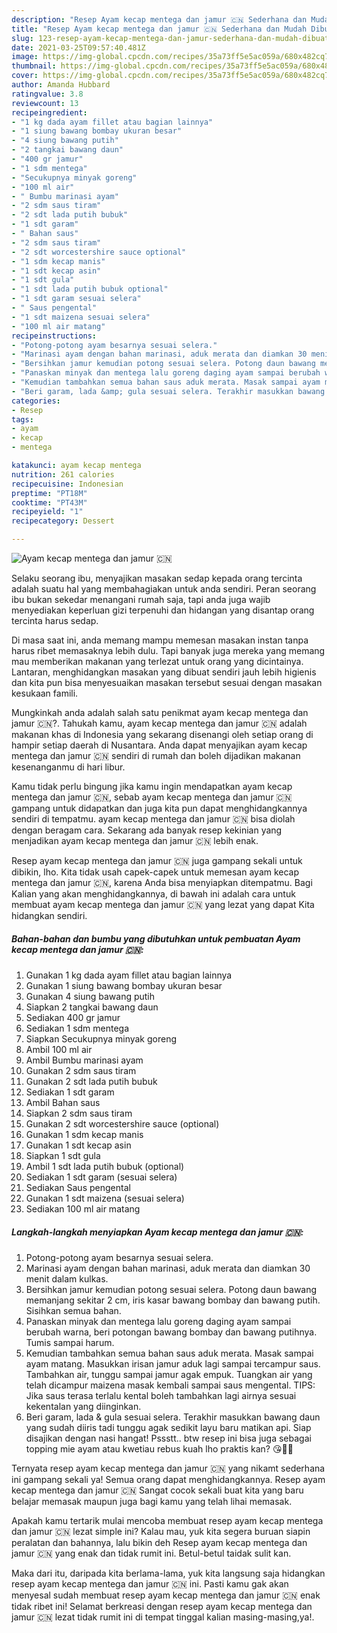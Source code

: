 ```yaml
---
description: "Resep Ayam kecap mentega dan jamur 🇨🇳 Sederhana dan Mudah Dibuat"
title: "Resep Ayam kecap mentega dan jamur 🇨🇳 Sederhana dan Mudah Dibuat"
slug: 123-resep-ayam-kecap-mentega-dan-jamur-sederhana-dan-mudah-dibuat
date: 2021-03-25T09:57:40.481Z
image: https://img-global.cpcdn.com/recipes/35a73ff5e5ac059a/680x482cq70/ayam-kecap-mentega-dan-jamur-🇨🇳-foto-resep-utama.jpg
thumbnail: https://img-global.cpcdn.com/recipes/35a73ff5e5ac059a/680x482cq70/ayam-kecap-mentega-dan-jamur-🇨🇳-foto-resep-utama.jpg
cover: https://img-global.cpcdn.com/recipes/35a73ff5e5ac059a/680x482cq70/ayam-kecap-mentega-dan-jamur-🇨🇳-foto-resep-utama.jpg
author: Amanda Hubbard
ratingvalue: 3.8
reviewcount: 13
recipeingredient:
- "1 kg dada ayam fillet atau bagian lainnya"
- "1 siung bawang bombay ukuran besar"
- "4 siung bawang putih"
- "2 tangkai bawang daun"
- "400 gr jamur"
- "1 sdm mentega"
- "Secukupnya minyak goreng"
- "100 ml air"
- " Bumbu marinasi ayam"
- "2 sdm saus tiram"
- "2 sdt lada putih bubuk"
- "1 sdt garam"
- " Bahan saus"
- "2 sdm saus tiram"
- "2 sdt worcestershire sauce optional"
- "1 sdm kecap manis"
- "1 sdt kecap asin"
- "1 sdt gula"
- "1 sdt lada putih bubuk optional"
- "1 sdt garam sesuai selera"
- " Saus pengental"
- "1 sdt maizena sesuai selera"
- "100 ml air matang"
recipeinstructions:
- "Potong-potong ayam besarnya sesuai selera."
- "Marinasi ayam dengan bahan marinasi, aduk merata dan diamkan 30 menit dalam kulkas."
- "Bersihkan jamur kemudian potong sesuai selera. Potong daun bawang memanjang sekitar 2 cm, iris kasar bawang bombay dan bawang putih. Sisihkan semua bahan."
- "Panaskan minyak dan mentega lalu goreng daging ayam sampai berubah warna, beri potongan bawang bombay dan bawang putihnya. Tumis sampai harum."
- "Kemudian tambahkan semua bahan saus aduk merata. Masak sampai ayam matang. Masukkan irisan jamur aduk lagi sampai tercampur saus. Tambahkan air, tunggu sampai jamur agak empuk. Tuangkan air yang telah dicampur maizena masak kembali sampai saus mengental. TIPS: Jika saus terasa terlalu kental boleh tambahkan lagi airnya sesuai kekentalan yang diinginkan."
- "Beri garam, lada &amp; gula sesuai selera. Terakhir masukkan bawang daun yang sudah diiris tadi tunggu agak sedikit layu baru matikan api. Siap disajikan dengan nasi hangat! Pssstt.. btw resep ini bisa juga sebagai topping mie ayam atau kwetiau rebus kuah lho praktis kan? 😘👍🏼"
categories:
- Resep
tags:
- ayam
- kecap
- mentega

katakunci: ayam kecap mentega 
nutrition: 261 calories
recipecuisine: Indonesian
preptime: "PT18M"
cooktime: "PT43M"
recipeyield: "1"
recipecategory: Dessert

---
```



![Ayam kecap mentega dan jamur 🇨🇳](https://img-global.cpcdn.com/recipes/35a73ff5e5ac059a/680x482cq70/ayam-kecap-mentega-dan-jamur-🇨🇳-foto-resep-utama.jpg)

Selaku seorang ibu, menyajikan masakan sedap kepada orang tercinta adalah suatu hal yang membahagiakan untuk anda sendiri. Peran seorang ibu bukan sekedar menangani rumah saja, tapi anda juga wajib menyediakan keperluan gizi terpenuhi dan hidangan yang disantap orang tercinta harus sedap.

Di masa  saat ini, anda memang mampu memesan masakan instan tanpa harus ribet memasaknya lebih dulu. Tapi banyak juga mereka yang memang mau memberikan makanan yang terlezat untuk orang yang dicintainya. Lantaran, menghidangkan masakan yang dibuat sendiri jauh lebih higienis dan kita pun bisa menyesuaikan masakan tersebut sesuai dengan masakan kesukaan famili. 



Mungkinkah anda adalah salah satu penikmat ayam kecap mentega dan jamur 🇨🇳?. Tahukah kamu, ayam kecap mentega dan jamur 🇨🇳 adalah makanan khas di Indonesia yang sekarang disenangi oleh setiap orang di hampir setiap daerah di Nusantara. Anda dapat menyajikan ayam kecap mentega dan jamur 🇨🇳 sendiri di rumah dan boleh dijadikan makanan kesenanganmu di hari libur.

Kamu tidak perlu bingung jika kamu ingin mendapatkan ayam kecap mentega dan jamur 🇨🇳, sebab ayam kecap mentega dan jamur 🇨🇳 gampang untuk didapatkan dan juga kita pun dapat menghidangkannya sendiri di tempatmu. ayam kecap mentega dan jamur 🇨🇳 bisa diolah dengan beragam cara. Sekarang ada banyak resep kekinian yang menjadikan ayam kecap mentega dan jamur 🇨🇳 lebih enak.

Resep ayam kecap mentega dan jamur 🇨🇳 juga gampang sekali untuk dibikin, lho. Kita tidak usah capek-capek untuk memesan ayam kecap mentega dan jamur 🇨🇳, karena Anda bisa menyiapkan ditempatmu. Bagi Kalian yang akan menghidangkannya, di bawah ini adalah cara untuk membuat ayam kecap mentega dan jamur 🇨🇳 yang lezat yang dapat Kita hidangkan sendiri.

<!--inarticleads1-->

##### Bahan-bahan dan bumbu yang dibutuhkan untuk pembuatan Ayam kecap mentega dan jamur 🇨🇳:

1. Gunakan 1 kg dada ayam fillet atau bagian lainnya
1. Gunakan 1 siung bawang bombay ukuran besar
1. Gunakan 4 siung bawang putih
1. Siapkan 2 tangkai bawang daun
1. Sediakan 400 gr jamur
1. Sediakan 1 sdm mentega
1. Siapkan Secukupnya minyak goreng
1. Ambil 100 ml air
1. Ambil  Bumbu marinasi ayam
1. Gunakan 2 sdm saus tiram
1. Gunakan 2 sdt lada putih bubuk
1. Sediakan 1 sdt garam
1. Ambil  Bahan saus
1. Siapkan 2 sdm saus tiram
1. Gunakan 2 sdt worcestershire sauce (optional)
1. Gunakan 1 sdm kecap manis
1. Gunakan 1 sdt kecap asin
1. Siapkan 1 sdt gula
1. Ambil 1 sdt lada putih bubuk (optional)
1. Sediakan 1 sdt garam (sesuai selera)
1. Sediakan  Saus pengental
1. Gunakan 1 sdt maizena (sesuai selera)
1. Sediakan 100 ml air matang




<!--inarticleads2-->

##### Langkah-langkah menyiapkan Ayam kecap mentega dan jamur 🇨🇳:

1. Potong-potong ayam besarnya sesuai selera.
1. Marinasi ayam dengan bahan marinasi, aduk merata dan diamkan 30 menit dalam kulkas.
1. Bersihkan jamur kemudian potong sesuai selera. Potong daun bawang memanjang sekitar 2 cm, iris kasar bawang bombay dan bawang putih. Sisihkan semua bahan.
1. Panaskan minyak dan mentega lalu goreng daging ayam sampai berubah warna, beri potongan bawang bombay dan bawang putihnya. Tumis sampai harum.
1. Kemudian tambahkan semua bahan saus aduk merata. Masak sampai ayam matang. Masukkan irisan jamur aduk lagi sampai tercampur saus. Tambahkan air, tunggu sampai jamur agak empuk. Tuangkan air yang telah dicampur maizena masak kembali sampai saus mengental. TIPS: Jika saus terasa terlalu kental boleh tambahkan lagi airnya sesuai kekentalan yang diinginkan.
1. Beri garam, lada &amp; gula sesuai selera. Terakhir masukkan bawang daun yang sudah diiris tadi tunggu agak sedikit layu baru matikan api. Siap disajikan dengan nasi hangat! Pssstt.. btw resep ini bisa juga sebagai topping mie ayam atau kwetiau rebus kuah lho praktis kan? 😘👍🏼




Ternyata resep ayam kecap mentega dan jamur 🇨🇳 yang nikamt sederhana ini gampang sekali ya! Semua orang dapat menghidangkannya. Resep ayam kecap mentega dan jamur 🇨🇳 Sangat cocok sekali buat kita yang baru belajar memasak maupun juga bagi kamu yang telah lihai memasak.

Apakah kamu tertarik mulai mencoba membuat resep ayam kecap mentega dan jamur 🇨🇳 lezat simple ini? Kalau mau, yuk kita segera buruan siapin peralatan dan bahannya, lalu bikin deh Resep ayam kecap mentega dan jamur 🇨🇳 yang enak dan tidak rumit ini. Betul-betul taidak sulit kan. 

Maka dari itu, daripada kita berlama-lama, yuk kita langsung saja hidangkan resep ayam kecap mentega dan jamur 🇨🇳 ini. Pasti kamu gak akan menyesal sudah membuat resep ayam kecap mentega dan jamur 🇨🇳 enak tidak ribet ini! Selamat berkreasi dengan resep ayam kecap mentega dan jamur 🇨🇳 lezat tidak rumit ini di tempat tinggal kalian masing-masing,ya!.

